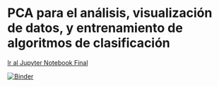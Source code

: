 # PCA para el análisis, visualización de datos, y entrenamiento de algoritmos de clasificación

[Ir al Jupyter Notebook Final](https://github.com/EmilianoCarrillo/Ensamble-Mineria_De_Datos/blob/master/avance_FINAL.ipynb)

[![Binder](https://mybinder.org/badge_logo.svg)](https://mybinder.org/v2/gh/EmilianoCarrillo/Ensamble-Mineria_De_Datos/master?urlpath=https%3A%2F%2Fgithub.com%2FEmilianoCarrillo%2FEnsamble-Mineria_De_Datos%2Fblob%2Fmaster%2Favance_FINAL.ipynb)
    
    
